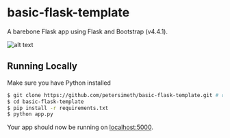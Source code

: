 # basic-flask-template
A barebone Flask app using Flask and Bootstrap (v4.4.1).


![alt text](https://github.com/petersimeth/basic-flask-template/blob/master/flask_screenshot.png?raw=true)

## Running Locally

Make sure you have Python installed

```sh
$ git clone https://github.com/petersimeth/basic-flask-template.git # or clone your own fork
$ cd basic-flask-template
$ pip install -r requirements.txt
$ python app.py
```

Your app should now be running on [localhost:5000](http://localhost:5000/).
